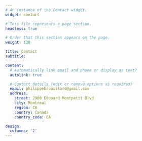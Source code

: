 ```yaml
---
# An instance of the Contact widget.
widget: contact

# This file represents a page section.
headless: true

# Order that this section appears on the page.
weight: 130

title: Contact
subtitle:

content:
  # Automatically link email and phone or display as text?
  autolink: true

  # Contact details (edit or remove options as required)
  email: philippebrouillard@gmail.com
  address:
    street: 2900 Edouard Montpetit Blvd
    city: Montreal
    region: CA
    country: Canada
    country_code: CA

design:
  columns: '2'
---
```

